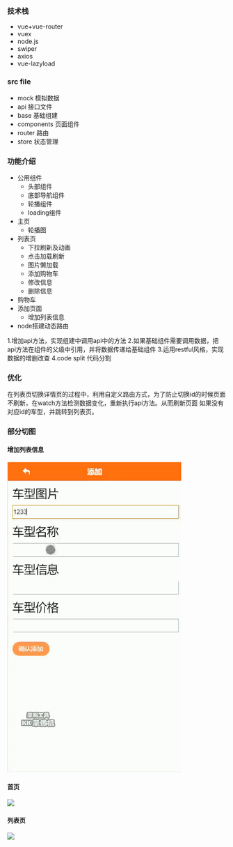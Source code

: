 ### 技术栈
- vue+vue-router
- vuex
- node.js
- swiper
- axios
- vue-lazyload
### src file
- mock 模拟数据
- api 接口文件
- base 基础组建
- components 页面组件
- router 路由
- store 状态管理

### 功能介绍
- 公用组件
  - 头部组件
  - 底部导航组件
  - 轮播组件
  - loading组件
- 主页
  - 轮播图
- 列表页
  - 下拉刷新及动画
  - 点击加载刷新
  - 图片懒加载
  - 添加购物车
  - 修改信息
  - 删除信息
- 购物车
- 添加页面
  - 增加列表信息
- node搭建动态路由

1.增加api方法，实现组建中调用api中的方法
2.如果基础组件需要调用数据，把api方法在组件的父级中引用，并将数据传递给基础组件
3.运用restful风格，实现数据的增删改查
4.code split 代码分割
### 优化
在列表页切换详情页的过程中，利用自定义路由方式，为了防止切换id的时候页面不刷新，在watch方法检测数据变化，重新执行api方法。从而刷新页面
如果没有对应id的车型，并跳转到列表页。

### 部分切图
#### 增加列表信息
![](https://github.com/han6054/vue_pro/raw/master/images/add.gif)
#### 首页
![](https://github.com/han6054/vue_pro/raw/master/images/home.gif)
#### 列表页
![](https://github.com/han6054/vue_pro/raw/master/images/list.gif)






